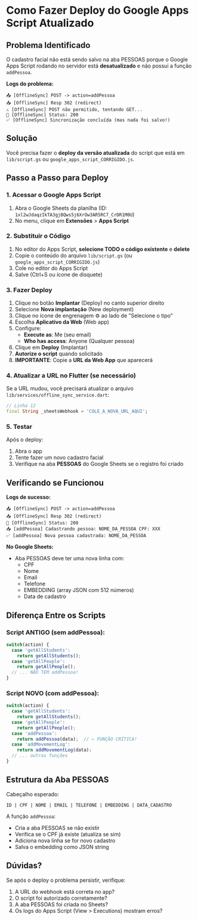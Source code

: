 # Como Fazer Deploy do Google Apps Script Atualizado

## Problema Identificado

O cadastro facial não está sendo salvo na aba PESSOAS porque o Google Apps Script rodando no servidor está **desatualizado** e não possui a função `addPessoa`.

**Logs do problema:**
```
📤 [OfflineSync] POST -> action=addPessoa
📥 [OfflineSync] Resp 302 (redirect)
⚠️ [OfflineSync] POST não permitido, tentando GET...
📡 [OfflineSync] Status: 200
✅ [OfflineSync] Sincronização concluída (mas nada foi salvo!)
```

## Solução

Você precisa fazer o **deploy da versão atualizada** do script que está em `lib/script.gs` ou `google_apps_script_CORRIGIDO.js`.

## Passo a Passo para Deploy

### 1. Acessar o Google Apps Script

1. Abra o Google Sheets da planilha (ID: `1xl2wJdaqzIkTA3gjBQws5j6XrOw3AR5RC7_CrDR1M0U`)
2. No menu, clique em **Extensões** > **Apps Script**

### 2. Substituir o Código

1. No editor do Apps Script, **selecione TODO o código existente** e **delete**
2. Copie o conteúdo do arquivo `lib/script.gs` (ou `google_apps_script_CORRIGIDO.js`)
3. Cole no editor do Apps Script
4. Salve (Ctrl+S ou ícone de disquete)

### 3. Fazer Deploy

1. Clique no botão **Implantar** (Deploy) no canto superior direito
2. Selecione **Nova implantação** (New deployment)
3. Clique no ícone de engrenagem ⚙️ ao lado de "Selecione o tipo"
4. Escolha **Aplicativo da Web** (Web app)
5. Configure:
   - **Execute as**: Me (seu email)
   - **Who has access**: Anyone (Qualquer pessoa)
6. Clique em **Deploy** (Implantar)
7. **Autorize o script** quando solicitado
8. **IMPORTANTE**: Copie a **URL da Web App** que aparecerá

### 4. Atualizar a URL no Flutter (se necessário)

Se a URL mudou, você precisará atualizar o arquivo `lib/services/offline_sync_service.dart`:

```dart
// Linha 12
final String _sheetsWebhook = 'COLE_A_NOVA_URL_AQUI';
```

### 5. Testar

Após o deploy:

1. Abra o app
2. Tente fazer um novo cadastro facial
3. Verifique na aba **PESSOAS** do Google Sheets se o registro foi criado

## Verificando se Funcionou

**Logs de sucesso:**
```
📤 [OfflineSync] POST -> action=addPessoa
📥 [OfflineSync] Resp 302 (redirect)
📡 [OfflineSync] Status: 200
📥 [addPessoa] Cadastrando pessoa: NOME_DA_PESSOA CPF: XXX
✅ [addPessoa] Nova pessoa cadastrada: NOME_DA_PESSOA
```

**No Google Sheets:**
- Aba PESSOAS deve ter uma nova linha com:
  - CPF
  - Nome
  - Email
  - Telefone
  - EMBEDDING (array JSON com 512 números)
  - Data de cadastro

## Diferença Entre os Scripts

### Script ANTIGO (sem addPessoa):
```javascript
switch(action) {
  case 'getAllStudents':
    return getAllStudents();
  case 'getAllPeople':
    return getAllPeople();
  // ... NÃO TEM addPessoa!
}
```

### Script NOVO (com addPessoa):
```javascript
switch(action) {
  case 'getAllStudents':
    return getAllStudents();
  case 'getAllPeople':
    return getAllPeople();
  case 'addPessoa':
    return addPessoa(data);  // ← FUNÇÃO CRÍTICA!
  case 'addMovementLog':
    return addMovementLog(data);
  // ... outras funções
}
```

## Estrutura da Aba PESSOAS

Cabeçalho esperado:
```
ID | CPF | NOME | EMAIL | TELEFONE | EMBEDDING | DATA_CADASTRO
```

A função `addPessoa`:
- Cria a aba PESSOAS se não existir
- Verifica se o CPF já existe (atualiza se sim)
- Adiciona nova linha se for novo cadastro
- Salva o embedding como JSON string

## Dúvidas?

Se após o deploy o problema persistir, verifique:
1. A URL do webhook está correta no app?
2. O script foi autorizado corretamente?
3. A aba PESSOAS foi criada no Sheets?
4. Os logs do Apps Script (View > Executions) mostram erros?
